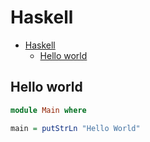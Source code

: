 # Haskell

<!--ts-->
* [Haskell](hasekll.md#haskell)
   * [Hello world](hasekll.md#hello-world)

<!-- Added by: runner, at: Wed Jul 14 07:11:07 UTC 2021 -->

<!--te-->

## Hello world
```haskell
module Main where

main = putStrLn "Hello World"
```
